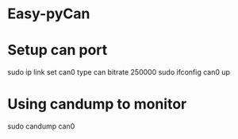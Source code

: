 # Easy-pyCan

# Setup can port
sudo ip link set can0 type can bitrate 250000
sudo ifconfig can0 up

# Using candump to monitor
sudo candump can0